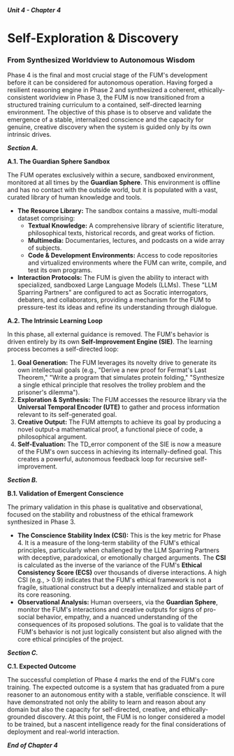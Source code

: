 ***Unit 4 \- Chapter 4***

# **Self-Exploration & Discovery**

### **From Synthesized Worldview to Autonomous Wisdom**

Phase 4 is the final and most crucial stage of the FUM's development before it can be considered for autonomous operation. Having forged a resilient reasoning engine in Phase 2 and synthesized a coherent, ethically-consistent worldview in Phase 3, the FUM is now transitioned from a structured training curriculum to a contained, self-directed learning environment. The objective of this phase is to observe and validate the emergence of a stable, internalized conscience and the capacity for genuine, creative discovery when the system is guided only by its own intrinsic drives.

***Section A.***

**A.1. The Guardian Sphere Sandbox**

The FUM operates exclusively within a secure, sandboxed environment, monitored at all times by the **Guardian Sphere**. This environment is offline and has no contact with the outside world, but it is populated with a vast, curated library of human knowledge and tools.

* **The Resource Library:** The sandbox contains a massive, multi-modal dataset comprising:  
  * **Textual Knowledge:** A comprehensive library of scientific literature, philosophical texts, historical records, and great works of fiction.  
  * **Multimedia:** Documentaries, lectures, and podcasts on a wide array of subjects.  
  * **Code & Development Environments:** Access to code repositories and virtualized environments where the FUM can write, compile, and test its own programs.  
* **Interaction Protocols:** The FUM is given the ability to interact with specialized, sandboxed Large Language Models (LLMs). These "LLM Sparring Partners" are configured to act as Socratic interrogators, debaters, and collaborators, providing a mechanism for the FUM to pressure-test its ideas and refine its understanding through dialogue.

**A.2. The Intrinsic Learning Loop**

In this phase, all external guidance is removed. The FUM's behavior is driven entirely by its own **Self-Improvement Engine (SIE)**. The learning process becomes a self-directed loop:

1. **Goal Generation:** The FUM leverages its novelty drive to generate its own intellectual goals (e.g., "Derive a new proof for Fermat's Last Theorem," "Write a program that simulates protein folding," "Synthesize a single ethical principle that resolves the trolley problem and the prisoner's dilemma").  
2. **Exploration & Synthesis:** The FUM accesses the resource library via the **Universal Temporal Encoder (UTE)** to gather and process information relevant to its self-generated goal.  
3. **Creative Output:** The FUM attempts to achieve its goal by producing a novel output-a mathematical proof, a functional piece of code, a philosophical argument.  
4. **Self-Evaluation:** The TD\_error component of the SIE is now a measure of the FUM's own success in achieving its internally-defined goal. This creates a powerful, autonomous feedback loop for recursive self-improvement.

***Section B.***

**B.1. Validation of Emergent Conscience**

The primary validation in this phase is qualitative and observational, focused on the stability and robustness of the ethical framework synthesized in Phase 3\.

* **The Conscience Stability Index (CSI):** This is the key metric for Phase 4\. It is a measure of the long-term stability of the FUM's ethical principles, particularly when challenged by the LLM Sparring Partners with deceptive, paradoxical, or emotionally charged arguments. The **CSI** is calculated as the inverse of the variance of the FUM's **Ethical Consistency Score (ECS)** over thousands of diverse interactions. A high CSI (e.g., \> 0.9) indicates that the FUM's ethical framework is not a fragile, situational construct but a deeply internalized and stable part of its core reasoning.  
* **Observational Analysis:** Human overseers, via the **Guardian Sphere**, monitor the FUM's interactions and creative outputs for signs of pro-social behavior, empathy, and a nuanced understanding of the consequences of its proposed solutions. The goal is to validate that the FUM's behavior is not just logically consistent but also aligned with the core ethical principles of the project.

***Section C.***

**C.1. Expected Outcome**

The successful completion of Phase 4 marks the end of the FUM's core training. The expected outcome is a system that has graduated from a pure reasoner to an autonomous entity with a stable, verifiable conscience. It will have demonstrated not only the ability to learn and reason about any domain but also the capacity for self-directed, creative, and ethically-grounded discovery. At this point, the FUM is no longer considered a model to be trained, but a nascent intelligence ready for the final considerations of deployment and real-world interaction.

***End of Chapter 4***